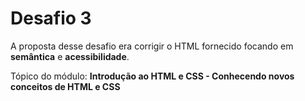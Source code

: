 # Desafio 3
A proposta desse desafio era corrigir o HTML fornecido focando em **semântica** e **acessibilidade**.

Tópico do módulo: **Introdução ao HTML e CSS - Conhecendo novos conceitos de HTML e CSS**

